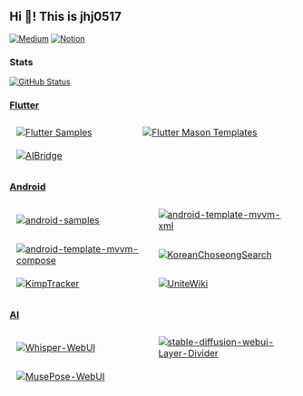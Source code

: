 ## Hi 👋! This is jhj0517

[![Medium](https://img.shields.io/badge/Medium-12100E?style=for-the-badge&logo=medium&logoColor=white)](https://medium.com/@developerjo0517) 
[![Notion](https://img.shields.io/badge/Notion-%23000000.svg?style=for-the-badge&logo=notion&logoColor=white)](https://sneaky-power-9bb.notion.site/a298ae69adfa4cdb895c5443ae70a0e3?pvs=4)

### Stats

<a href="https://github.com/jhj0517"><img alt="GitHub Status" src="https://github-readme-stats.vercel.app/api?username=jhj0517&count_private=true&show_icons=true&theme=radical"/>

### Flutter

<table style="border-collapse: collapse; width: 100%; border: 1px solid white;">
  <tr style="border: 1px solid white;">
    <td style="border: 1px solid white; width: 50%; padding: 10px;">
      <a href="https://github.com/jhj0517/flutter-samples">
        <img src="https://github-readme-stats.vercel.app/api/pin?username=jhj0517&repo=flutter-samples" alt="Flutter Samples">
      </a>
    </td>
    <td style="border: 1px solid white; width: 50%; padding: 10px;">
      <a href="https://github.com/jhj0517/flutter-mason-templates">
        <img src="https://github-readme-stats.vercel.app/api/pin?username=jhj0517&repo=flutter-mason-templates" alt="Flutter Mason Templates">
      </a>
    </td>
  </tr>
  <tr style="border: 1px solid white;">
    <td style="border: 1px solid white; width: 50%; padding: 10px;">
      <a href="https://github.com/jhj0517/AIBridge">
        <img src="https://github-readme-stats.vercel.app/api/pin?username=jhj0517&repo=AIBridge" alt="AIBridge">
      </a>
    </td>
  </tr>
</table>

### Android

<table style="border-collapse: collapse; width: 100%; border: 1px solid white;">
  <tr style="border: 1px solid white;">
    <td style="border: 1px solid white; width: 50%; padding: 10px;">
      <a href="https://github.com/jhj0517/android-samples">
        <img src="https://github-readme-stats.vercel.app/api/pin?username=jhj0517&repo=android-samples" alt="android-samples">
      </a>
    </td>
    <td style="border: 1px solid white; width: 50%; padding: 10px;">
      <a href="https://github.com/jhj0517/android-template-mvvm-xml">
        <img src="https://github-readme-stats.vercel.app/api/pin?username=jhj0517&repo=android-template-mvvm-xml" alt="android-template-mvvm-xml">
      </a>
    </td>
  </tr>
  <tr style="border: 1px solid white;">
    <td style="border: 1px solid white; width: 50%; padding: 10px;">
      <a href="https://github.com/jhj0517/android-template-mvvm-compose">
        <img src="https://github-readme-stats.vercel.app/api/pin?username=jhj0517&repo=android-template-mvvm-compose" alt="android-template-mvvm-compose">
      </a>
    </td>
    <td style="border: 1px solid white; width: 50%; padding: 10px;">
      <a href="https://github.com/jhj0517/KoreanChoseongSearch">
        <img src="https://github-readme-stats.vercel.app/api/pin?username=jhj0517&repo=KoreanChoseongSearch" alt="KoreanChoseongSearch">
      </a>
    </td>
  </tr>
  <tr style="border: 1px solid white;">
    <td style="border: 1px solid white; width: 50%; padding: 10px;">
      <a href="https://github.com/jhj0517/KimpTracker">
        <img src="https://github-readme-stats.vercel.app/api/pin?username=jhj0517&repo=KimpTracker" alt="KimpTracker">
      </a>
    </td>
    <td style="border: 1px solid white; width: 50%; padding: 10px;">
      <a href="https://github.com/jhj0517/UniteWiki">
        <img src="https://github-readme-stats.vercel.app/api/pin?username=jhj0517&repo=UniteWiki" alt="UniteWiki">
      </a>
    </td>
  </tr>
  
</table>

### AI

<table style="border-collapse: collapse; width: 100%; border: 1px solid white;">
  <tr style="border: 1px solid white;">
    <td style="border: 1px solid white; width: 50%; padding: 10px;">
      <a href="https://github.com/jhj0517/Whisper-WebUI">
        <img src="https://github-readme-stats.vercel.app/api/pin?username=jhj0517&repo=Whisper-WebUI" alt="Whisper-WebUI">
      </a>
    </td>
    <td style="border: 1px solid white; width: 50%; padding: 10px;">
      <a href="https://github.com/jhj0517/Whisper-WebUI">
        <img src="https://github-readme-stats.vercel.app/api/pin?username=jhj0517&repo=stable-diffusion-webui-Layer-Divider" alt="stable-diffusion-webui-Layer-Divider">
      </a>
    </td>
  </tr>
  <tr style="border: 1px solid white;">
    <td style="border: 1px solid white; width: 50%; padding: 10px;">
      <a href="https://github.com/jhj0517/MusePose-WebUI">
        <img src="https://github-readme-stats.vercel.app/api/pin?username=jhj0517&repo=MusePose-WebUI" alt="MusePose-WebUI">
      </a>
    </td>
  </tr>
  
</table>

